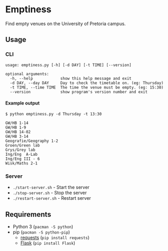 # Emptiness

Find empty venues on the University of Pretoria campus.

## Usage
### CLI
```
usage: emptiness.py [-h] [-d DAY] [-t TIME] [--version]

optional arguments:
  -h, --help            show this help message and exit
  -d DAY, --day DAY     Day to check the timetable on. (eg: Thursday)
  -t TIME, --time TIME  The time the venue must be empty. (eg: 15:30)
  --version             show program's version number and exit
```

#### Example output
```
$ python emptiness.py -d Thursday -t 13:30

GW/HB 1-14
GW/HB 1-9
GW/HB 14-02
GW/HB 3-14
Geografie/Geography 1-2
Groen/Green lab
Grys/Grey lab
Ing/Eng  A-Lab
Ing/Eng III - 6
Wisk/Maths 2-1
```

### Server
- `./start-server.sh` - Start the server
- `./stop-server.sh` - Stop the server
- `./restart-server.sh` - Restart server

## Requirements
- Python 3 (`pacman -S python`)
- pip (`pacman -S python-pip`)
	- [requests](http://docs.python-requests.org/en/master/user/install/) (`pip install requests`)
	- [Flask](http://flask.pocoo.org/) (`pip install Flask`)
